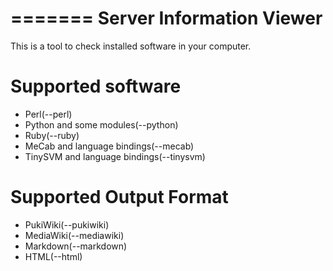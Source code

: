 =======
Server Information Viewer
===========

This is a tool to check installed software in your computer.

# Supported software
- Perl(--perl)
- Python and some modules(--python)
- Ruby(--ruby)
- MeCab and language bindings(--mecab)
- TinySVM and language bindings(--tinysvm)

# Supported Output Format
- PukiWiki(--pukiwiki)
- MediaWiki(--mediawiki)
- Markdown(--markdown)
- HTML(--html)
